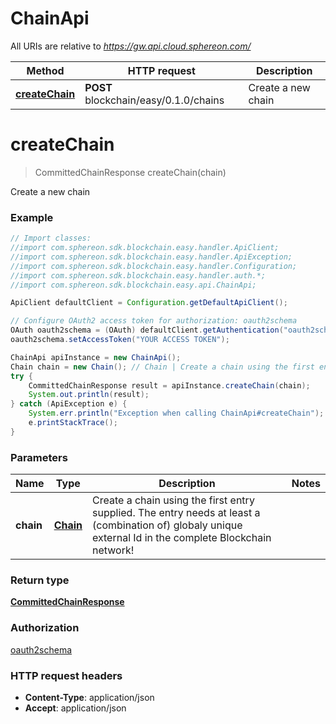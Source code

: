 # ChainApi

All URIs are relative to *https://gw.api.cloud.sphereon.com/*

Method | HTTP request | Description
------------- | ------------- | -------------
[**createChain**](ChainApi.md#createChain) | **POST** blockchain/easy/0.1.0/chains | Create a new chain


<a name="createChain"></a>
# **createChain**
> CommittedChainResponse createChain(chain)

Create a new chain

### Example
```java
// Import classes:
//import com.sphereon.sdk.blockchain.easy.handler.ApiClient;
//import com.sphereon.sdk.blockchain.easy.handler.ApiException;
//import com.sphereon.sdk.blockchain.easy.handler.Configuration;
//import com.sphereon.sdk.blockchain.easy.handler.auth.*;
//import com.sphereon.sdk.blockchain.easy.api.ChainApi;

ApiClient defaultClient = Configuration.getDefaultApiClient();

// Configure OAuth2 access token for authorization: oauth2schema
OAuth oauth2schema = (OAuth) defaultClient.getAuthentication("oauth2schema");
oauth2schema.setAccessToken("YOUR ACCESS TOKEN");

ChainApi apiInstance = new ChainApi();
Chain chain = new Chain(); // Chain | Create a chain using the first entry supplied. The entry needs at least a (combination of) globaly unique external Id in the complete Blockchain network!
try {
    CommittedChainResponse result = apiInstance.createChain(chain);
    System.out.println(result);
} catch (ApiException e) {
    System.err.println("Exception when calling ChainApi#createChain");
    e.printStackTrace();
}
```

### Parameters

Name | Type | Description  | Notes
------------- | ------------- | ------------- | -------------
 **chain** | [**Chain**](Chain.md)| Create a chain using the first entry supplied. The entry needs at least a (combination of) globaly unique external Id in the complete Blockchain network! |

### Return type

[**CommittedChainResponse**](CommittedChainResponse.md)

### Authorization

[oauth2schema](../README.md#oauth2schema)

### HTTP request headers

 - **Content-Type**: application/json
 - **Accept**: application/json

